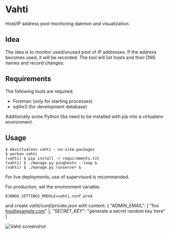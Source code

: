 # Vahti #

Host/IP address pool monitoring daemon and visualization.

## Idea ##

The idea is to monitor used/unused pool of IP addresses. If the address
becomes used, it will be recorded. The tool will list hosts and their
DNS names and record changes.

## Requirements ##

The following tools are required.

 * Foreman (only for starting processes)
 * sqlite3 (for development database)

Additionally some Python libs need to be installed  with pip into a virtualenv
environment.

## Usage ##

    $ mkvirtualenv vahti --no-site-packages
    $ workon vahti
    (vahti) $ pip install -r requirements.txt
    (vahti) $ ./manage.py pinghosts --loop &
    (vahti) $ ./manage.py runserver &    

For live deployments, use of supervisord is recommended.

For production, set the environment variable:

    DJANGO_SETTINGS_MODULE=vahti.conf.prod

and create _vahti/conf/private.json_ with content:
    {
        "ADMIN_EMAIL": [
            "foo <foo@example.com>"
        ],
        "SECRET_KEY": "generate a secret random key here"
    }

![Vahti screenshot](http://joneskoo.kapsi.fi/tmp/vahti.png)
